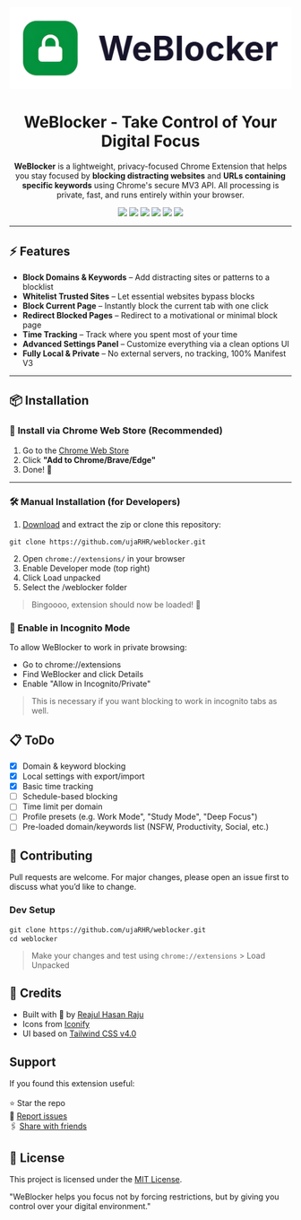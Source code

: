 <p align="center">
  <img src="https://raw.githubusercontent.com/ujaRHR/weblocker/refs/heads/main/assets/images/wb_banner.png" width="600" alt="WeBlocker Banner">
</p>

<h1 align="center">WeBlocker - Take Control of Your Digital Focus</h1>

<p align="center">
  <b>WeBlocker</b> is a lightweight, privacy-focused Chrome Extension that helps you stay focused by <b>blocking distracting websites</b> and <b>URLs containing specific keywords</b> using Chrome's secure MV3 API. All processing is private, fast, and runs entirely within your browser.
</p>

<p align="center">
  <img src="https://img.shields.io/badge/Google_chrome-4285F4?style=for-the-badge&logo=Google-chrome&logoColor=white" />
  <img src="https://img.shields.io/badge/Brave-FF1B2D?style=for-the-badge&logo=Brave&logoColor=white" />
  <img src="https://img.shields.io/badge/Microsoft_Edge-0078D7?style=for-the-badge&logo=Microsoft-edge&logoColor=white" />
  <img src="https://img.shields.io/badge/Vivaldi-EF3939?style=for-the-badge&logo=Vivaldi&logoColor=white" />
  <img src="https://img.shields.io/badge/duckduckgo-de5833?style=for-the-badge&logo=duckduckgo&logoColor=white" />
  <img src="https://img.shields.io/badge/Opera-FF1B2D?style=for-the-badge&logo=Opera&logoColor=white" />
</p>

---
## ⚡ Features
- **Block Domains & Keywords** – Add distracting sites or patterns to a blocklist
- **Whitelist Trusted Sites** – Let essential websites bypass blocks
- **Block Current Page** – Instantly block the current tab with one click
- **Redirect Blocked Pages** – Redirect to a motivational or minimal block page
- **Time Tracking** – Track where you spent most of your time
- **Advanced Settings Panel** – Customize everything via a clean options UI
- **Fully Local & Private** – No external servers, no tracking, 100% Manifest V3 <br>
---

## 📦 Installation

### 🧩 **Install via Chrome Web Store (Recommended)**

1. Go to the [Chrome Web Store](https://chromewebstore.google.com/detail/akffgmkokcgiibdmfknbobliajcchoma)
2. Click **"Add to Chrome/Brave/Edge"**
3. Done! 🎉

---

### 🛠️ Manual Installation (for Developers)

1. [Download](https://github.com/ujaRHR/weblocker/releases) and extract the zip or clone this repository:
  ```
  git clone https://github.com/ujaRHR/weblocker.git
  ```
2. Open ```chrome://extensions/``` in your browser
3. Enable Developer mode (top right)
4. Click Load unpacked
5. Select the /weblocker folder

> Bingoooo, extension should now be loaded! 🎉

### 👻 Enable in Incognito Mode
To allow WeBlocker to work in private browsing:
- Go to chrome://extensions
- Find WeBlocker and click Details
- Enable "Allow in Incognito/Private"

> This is necessary if you want blocking to work in incognito tabs as well.


## 📋 ToDo
- [x] Domain & keyword blocking
- [x] Local settings with export/import
- [x] Basic time tracking
- [ ] Schedule-based blocking
- [ ] Time limit per domain
- [ ] Profile presets (e.g. Work Mode", "Study Mode", "Deep Focus")
- [ ] Pre-loaded domain/keywords list (NSFW, Productivity, Social, etc.)

## 🤝 Contributing
Pull requests are welcome. For major changes, please open an issue first to discuss what you’d like to change.

### Dev Setup
```
git clone https://github.com/ujaRHR/weblocker.git
cd weblocker
```
> Make your changes and test using ```chrome://extensions``` > Load Unpacked

## 📣 Credits
- Built with 🖤 by [Reajul Hasan Raju](https://github.com/ujaRHR)
- Icons from [Iconify](https://iconify.design)
- UI based on [Tailwind CSS v4.0](https://tailwindcss.com/)

## Support
If you found this extension useful:  <br> <br>
⭐ Star the repo <br>
🐛 [Report issues](https://github.com/ujaRHR/weblocker/issues) <br>
🖇️ [Share with friends](https://chromewebstore.google.com/detail/akffgmkokcgiibdmfknbobliajcchoma) <br>

## 📜 License
This project is licensed under the [MIT License](https://github.com/ujaRHR/weblocker/blob/main/LICENSE).


"WeBlocker helps you focus not by forcing restrictions, but by giving you control over your digital environment."
